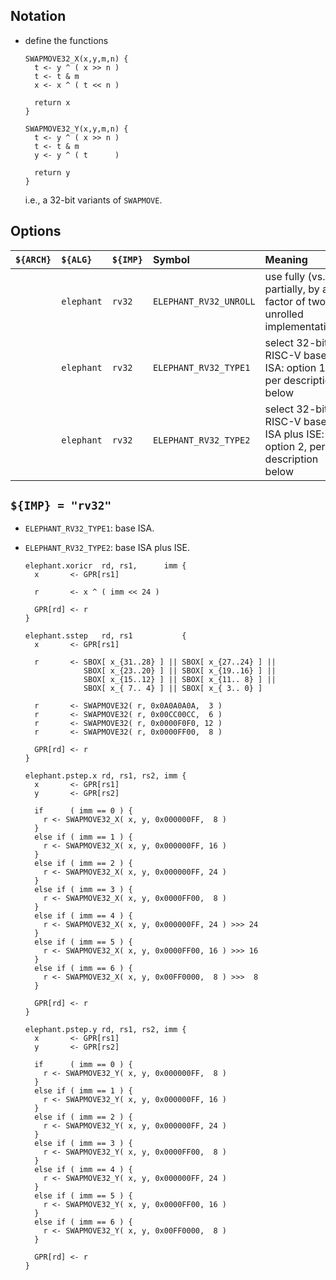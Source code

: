 <!--- -------------------------------------------------------------------- --->

## Notation

- define the functions

  ```
  SWAPMOVE32_X(x,y,m,n) {
    t <- y ^ ( x >> n )
    t <- t & m
    x <- x ^ ( t << n )

    return x
  }

  SWAPMOVE32_Y(x,y,m,n) {
    t <- y ^ ( x >> n )
    t <- t & m
    y <- y ^ ( t      )

    return y
  }
  ```
  
  i.e., a 32-bit variants of `SWAPMOVE`.

<!--- -------------------------------------------------------------------- --->

## Options

| `${ARCH}` | `${ALG}`   | `${IMP}`  | Symbol                 | Meaning                                                                 |
| :-------- | :--------- | :-------- | :--------------------- | :---------------------------------------------------------------------- |
|           | `elephant` | `rv32`    | `ELEPHANT_RV32_UNROLL` | use fully (vs. partially, by a factor of two) unrolled implementation   |
|           | `elephant` | `rv32`    | `ELEPHANT_RV32_TYPE1`  | select 32-bit RISC-V base ISA:          option 1, per description below |
|           | `elephant` | `rv32`    | `ELEPHANT_RV32_TYPE2`  | select 32-bit RISC-V base ISA plus ISE: option 2, per description below |

<!--- -------------------------------------------------------------------- --->

## `${IMP} = "rv32"`

- `ELEPHANT_RV32_TYPE1`: base ISA.

- `ELEPHANT_RV32_TYPE2`: base ISA plus ISE.

  ```
  elephant.xoricr  rd, rs1,      imm {
    x       <- GPR[rs1]

    r       <- x ^ ( imm << 24 )

    GPR[rd] <- r
  }  

  elephant.sstep   rd, rs1           {
    x       <- GPR[rs1]

    r       <- SBOX[ x_{31..28} ] || SBOX[ x_{27..24} ] ||
               SBOX[ x_{23..20} ] || SBOX[ x_{19..16} ] ||
               SBOX[ x_{15..12} ] || SBOX[ x_{11.. 8} ] ||
               SBOX[ x_{ 7.. 4} ] || SBOX[ x_{ 3.. 0} ] 
               
    r       <- SWAPMOVE32( r, 0x0A0A0A0A,  3 )
    r       <- SWAPMOVE32( r, 0x00CC00CC,  6 )
    r       <- SWAPMOVE32( r, 0x0000F0F0, 12 )
    r       <- SWAPMOVE32( r, 0x0000FF00,  8 )

    GPR[rd] <- r
  }

  elephant.pstep.x rd, rs1, rs2, imm {
    x       <- GPR[rs1]
    y       <- GPR[rs2]

    if      ( imm == 0 ) { 
      r <- SWAPMOVE32_X( x, y, 0x000000FF,  8 )
    }
    else if ( imm == 1 ) {
      r <- SWAPMOVE32_X( x, y, 0x000000FF, 16 )
    }
    else if ( imm == 2 ) {
      r <- SWAPMOVE32_X( x, y, 0x000000FF, 24 )
    }
    else if ( imm == 3 ) {
      r <- SWAPMOVE32_X( x, y, 0x0000FF00,  8 )
    }
    else if ( imm == 4 ) {
      r <- SWAPMOVE32_X( x, y, 0x000000FF, 24 ) >>> 24
    }
    else if ( imm == 5 ) {
      r <- SWAPMOVE32_X( x, y, 0x0000FF00, 16 ) >>> 16
    }
    else if ( imm == 6 ) {
      r <- SWAPMOVE32_X( x, y, 0x00FF0000,  8 ) >>>  8
    }

    GPR[rd] <- r
  }

  elephant.pstep.y rd, rs1, rs2, imm {
    x       <- GPR[rs1]
    y       <- GPR[rs2]

    if      ( imm == 0 ) { 
      r <- SWAPMOVE32_Y( x, y, 0x000000FF,  8 )
    }
    else if ( imm == 1 ) {
      r <- SWAPMOVE32_Y( x, y, 0x000000FF, 16 )
    }
    else if ( imm == 2 ) {
      r <- SWAPMOVE32_Y( x, y, 0x000000FF, 24 )
    }
    else if ( imm == 3 ) {
      r <- SWAPMOVE32_Y( x, y, 0x0000FF00,  8 )
    }
    else if ( imm == 4 ) {
      r <- SWAPMOVE32_Y( x, y, 0x000000FF, 24 )
    }
    else if ( imm == 5 ) {
      r <- SWAPMOVE32_Y( x, y, 0x0000FF00, 16 )
    }
    else if ( imm == 6 ) {
      r <- SWAPMOVE32_Y( x, y, 0x00FF0000,  8 )
    }

    GPR[rd] <- r
  }
  ```

<!--- -------------------------------------------------------------------- --->
